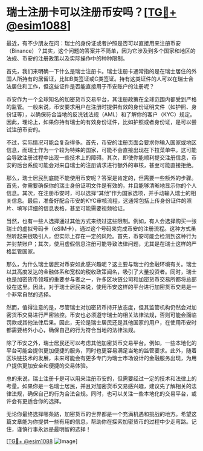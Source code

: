 # 瑞士注册卡可以注册币安吗？[[TG💪+ @esim1088](https://t.me/s/esim1088)]

最近，有不少朋友在问：瑞士的身份证或者护照是否可以直接用来注册币安（Binance）？其实，这个问题的答案并不简单，因为它涉及到多个国家和地区的法规、币安的注册政策以及实际操作中的种种限制。

首先，我们来明确一下什么是瑞士注册卡。瑞士注册卡通常指的是在瑞士居住的外国人所持有的居留证，比如B类签证或C类签证。持有这类证件的人可以在瑞士合法居住和工作，但这些证件是否能直接用于币安账户的注册呢？

币安作为一个全球知名的加密货币交易平台，其注册政策在全球范围内都受到严格的监管。一般来说，币安要求用户在注册时提供有效的身份证明文件（如护照、身份证等），以确保符合当地的反洗钱法规（AML）和了解你的客户（KYC）规定。因此，理论上，如果你持有瑞士的有效身份证件，比如护照或者身份证，是可以尝试注册币安的。

不过，实际情况可能会复杂得多。首先，币安的注册页面会要求你输入国家或地区信息，而瑞士作为一个较为特殊的国家，可能不会直接出现在下拉菜单中。这可能会导致注册过程中出现一些技术上的障碍。其次，即使你能顺利提交注册信息，币安的后台系统可能会对来自瑞士的注册请求进行额外的审核，甚至可能直接拒绝。

那么，瑞士居民到底能不能使用币安呢？答案是肯定的，但需要一些额外的步骤。首先，你需要确保你的瑞士身份证明文件是有效的，并且能够清晰地显示你的个人信息。其次，在注册币安时，可以选择“其他”作为国家选项，并手动输入瑞士的相关信息。最后，准备好配合币安的KYC审核流程，这通常包括上传身份证件的照片、填写详细的信息表格，甚至可能需要视频验证。

当然，也有一些人选择通过其他方式来绕过这些限制。例如，有人会选择购买一张瑞士的虚拟号码卡（eSIM卡），通过这个号码来完成币安的注册流程。这种方式虽然听起来很吸引人，但实际上存在一定的风险。首先，币安可能会检测到这种行为并封禁账户；其次，使用虚假信息注册可能导致法律问题，尤其是在瑞士这样的严格监管国家。

那么，为什么瑞士居民对币安如此感兴趣呢？这主要与瑞士的金融环境有关。瑞士以其高度发达的金融体系和宽松的税收政策闻名，吸引了大量投资者。同时，瑞士也是加密货币领域的重要参与者之一，许多区块链公司和加密货币交易所都将总部设在这里。因此，对于瑞士居民来说，使用币安这样的平台进行加密货币交易是一个非常自然的选择。

然而，值得注意的是，尽管瑞士对加密货币持开放态度，但其监管机构仍然会对加密货币交易进行严密监控。币安也必须遵守瑞士的相关法律法规，否则可能会面临罚款或其他法律后果。因此，无论是瑞士居民还是其他国家的用户，在使用币安时都需要格外小心，确保自己的行为符合当地的法律法规。

除了币安之外，瑞士居民还可以考虑其他加密货币交易平台。例如，一些本地化的平台可能会提供更加便捷的服务，同时也更容易满足当地的监管要求。此外，随着区块链技术的发展，未来可能会有更多专门为瑞士市场设计的金融服务出现，为用户提供更加安全和便捷的交易体验。

总的来说，瑞士注册卡是可以用来注册币安的，但需要经过一定的技术和法律上的考量。如果你是一名瑞士居民，并且对加密货币交易感兴趣，建议先了解相关的法律法规，确保自己的行为合法合规。同时，也可以关注一些本地化的交易平台，或许会有更适合你的选择。

无论你最终选择哪条路，加密货币的世界都是一个充满机遇和挑战的地方。希望这篇文章能为你提供一些有用的信息，帮助你在探索加密货币的过程中少走弯路。记住，谨慎行事永远是最明智的选择！

[[TG💪+ @esim1088](https://t.me/s/esim1088) ![Image](https://i.postimg.cc/4NQfJmqS/Snipaste-2025-05-13-00-14-12.png)]